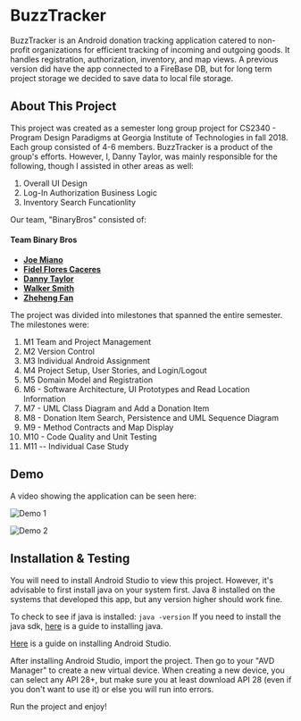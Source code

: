 # BuzzTracker

BuzzTracker is an Android donation tracking application catered to non-profit organizations for efficient tracking of incoming and outgoing goods. It handles registration, authorization, inventory, and map views. A previous version did have the app connected to a FireBase DB, but for long term project storage we decided to save data to local file storage. 

## About This Project
This project was created as a semester long group project for CS2340 - Program Design Paradigms at Georgia Institute of Technologies in fall 2018. Each group consisted of 4-6 members. BuzzTracker is a product of the group's efforts. However, I, Danny Taylor, was mainly responsible for the following, though I assisted in other areas as well:

1. Overall UI Design
2. Log-In Authorization Business Logic
3. Inventory Search Funcationlity


Our team, "BinaryBros" consisted of:

#### Team Binary Bros
* [**Joe Miano**](https://github.com/jmiano)
* [**Fidel Flores Caceres**](https://github.com/fefcaceres)
* [**Danny Taylor**](https://github.com/dannyht)
* [**Walker Smith**](https://github.com/walkersmith2021)
* [**Zheheng Fan**](https://github.com/zfan71)

The project was divided into milestones that spanned the entire semester. The milestones were:

1. M1 Team and Project Management
2. M2 Version Control
3. M3 Individual Android Assignment
4. M4 Project Setup, User Stories, and Login/Logout
5. M5 Domain Model and Registration
6. M6 - Software Architecture, UI Prototypes and Read Location Information
7. M7 - UML Class Diagram and Add a Donation Item
8. M8 - Donation Item Search, Persistence and UML Sequence Diagram
9. M9 - Method Contracts and Map Display
10. M10 - Code Quality and Unit Testing
11. M11 -- Individual Case Study

## Demo

A video showing the application can be seen here:

![Demo 1](https://github.com/dannyhtaylor/BuzzTracker/blob/main/Demos/BuzzTracker_Demo.gif "Demo 1")

![Demo 2](https://github.com/dannyhtaylor/BuzzTracker/blob/main/Demos/BuzzTracker_Demo_2.gif "Demo 2")



## Installation & Testing
You will need to install Android Studio to view this project. However, it's advisable to first install java on your system first. Java 8 installed on the systems that developed this app, but any version higher should work fine.

To check to see if java is installed: `java -version`
If you need to install the java sdk, [here](https://java.com/en/download/help/download_options.html) is a guide to installing java.

[Here](https://developer.android.com/studio/install) is a guide on installing Android Studio.

After installing Android Studio, import the project. Then go to your "AVD Manager" to create a new virtual device. When creating a new device, you can select any API 28+, but make sure you at least download API 28 (even if you don't want to use it) or else you will run into errors.

Run the project and enjoy!
